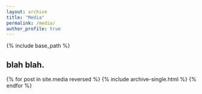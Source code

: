 ```yaml
---
layout: archive
title: "Media"
permalink: /media/
author_profile: true
---
```


{% include base_path %}
## blah blah.

<!-- | ![Flowers](/images/my_pic.jpeg) | I am text to the right | -->

<!-- <div style="clear: both;">
  <div style="float: left; margin-right 1em;">
    <img src="/images/my_pic.jpeg" alt="">
  </div>
  <div>
    <h2>Some title text</h2>
    <p>Some more text that will appear to the left of the image.</p>
  </div>
</div> -->

{% for post in site.media reversed %}
  {% include archive-single.html %}
{% endfor %}
